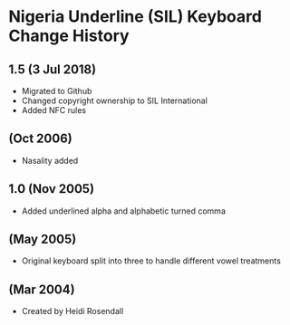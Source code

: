 Nigeria Underline (SIL) Keyboard Change History
=======================

1.5 (3 Jul 2018)
------------------
* Migrated to Github
* Changed copyright ownership to SIL International
* Added NFC rules

(Oct 2006)
------------------
* Nasality added

1.0 (Nov 2005)
------------------
* Added underlined alpha and alphabetic turned comma

(May 2005)
------------------
* Original keyboard split into three to handle different vowel treatments

(Mar 2004)
------------------
* Created by Heidi Rosendall

